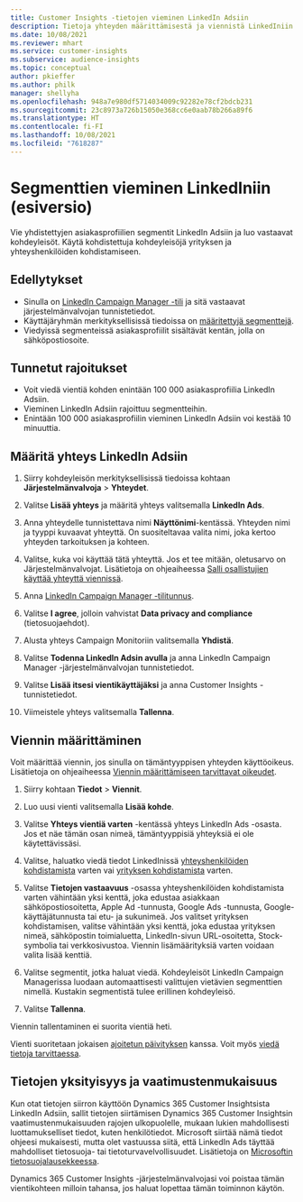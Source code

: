 ```yaml
---
title: Customer Insights -tietojen vieminen LinkedIn Adsiin
description: Tietoja yhteyden määrittämisestä ja viennistä LinkedIniin.
ms.date: 10/08/2021
ms.reviewer: mhart
ms.service: customer-insights
ms.subservice: audience-insights
ms.topic: conceptual
author: pkieffer
ms.author: philk
manager: shellyha
ms.openlocfilehash: 948a7e980df5714034009c92282e78cf2bdcb231
ms.sourcegitcommit: 23c8973a726b15050e368cc6e0aab78b266a89f6
ms.translationtype: HT
ms.contentlocale: fi-FI
ms.lasthandoff: 10/08/2021
ms.locfileid: "7618287"
---
```

# <a name="export-segments-to-linkedin-ads-preview"></a>Segmenttien vieminen LinkedIniin (esiversio)

Vie yhdistettyjen asiakasprofiilien segmentit LinkedIn Adsiin ja luo vastaavat kohdeyleisöt. Käytä kohdistettuja kohdeyleisöjä yrityksen ja yhteyshenkilöiden kohdistamiseen.

## <a name="prerequisites"></a>Edellytykset

-   Sinulla on [LinkedIn Campaign Manager -tili](https://business.linkedin.com/marketing-solutions/ads) ja sitä vastaavat järjestelmänvalvojan tunnistetiedot.
-   Käyttäjäryhmän merkityksellisissä tiedoissa on [määritettyjä segmenttejä](segments.md).
-   Viedyissä segmenteissä asiakasprofiilit sisältävät kentän, jolla on sähköpostiosoite.

## <a name="known-limitations"></a>Tunnetut rajoitukset

- Voit viedä vientiä kohden enintään 100 000 asiakasprofiilia LinkedIn Adsiin.
- Vieminen LinkedIn Adsiin rajoittuu segmentteihin.
- Enintään 100 000 asiakasprofiilin vieminen LinkedIn Adsiin voi kestää 10 minuuttia. 

## <a name="set-up-the-connection-to-linkedin-ads"></a>Määritä yhteys LinkedIn Adsiin

1. Siirry kohdeyleisön merkityksellisissä tiedoissa kohtaan **Järjestelmänvalvoja** > **Yhteydet**.

1. Valitse **Lisää yhteys** ja määritä yhteys valitsemalla **LinkedIn Ads**.

1. Anna yhteydelle tunnistettava nimi **Näyttönimi**-kentässä. Yhteyden nimi ja tyyppi kuvaavat yhteyttä. On suositeltavaa valita nimi, joka kertoo yhteyden tarkoituksen ja kohteen.

1. Valitse, kuka voi käyttää tätä yhteyttä. Jos et tee mitään, oletusarvo on Järjestelmänvalvojat. Lisätietoja on ohjeaiheessa [Salli osallistujien käyttää yhteyttä viennissä](connections.md#allow-contributors-to-use-a-connection-for-exports).

1. Anna [LinkedIn Campaign Manager -tilitunnus](https://www.linkedin.com/help/lms/answer/a424270).

1. Valitse **I agree**, jolloin vahvistat **Data privacy and compliance** (tietosuojaehdot).

1. Alusta yhteys Campaign Monitoriin valitsemalla **Yhdistä**.

1. Valitse **Todenna LinkedIn Adsin avulla** ja anna LinkedIn Campaign Manager -järjestelmänvalvojan tunnistetiedot.

1. Valitse **Lisää itsesi vientikäyttäjäksi** ja anna Customer Insights -tunnistetiedot.

1. Viimeistele yhteys valitsemalla **Tallenna**.

## <a name="configure-an-export"></a>Viennin määrittäminen

Voit määrittää viennin, jos sinulla on tämäntyyppisen yhteyden käyttöoikeus. Lisätietoja on ohjeaiheessa [Viennin määrittämiseen tarvittavat oikeudet](export-destinations.md#set-up-a-new-export).

1. Siirry kohtaan **Tiedot** > **Viennit**.

1. Luo uusi vienti valitsemalla **Lisää kohde**.

1. Valitse **Yhteys vientiä varten** -kentässä yhteys LinkedIn Ads -osasta. Jos et näe tämän osan nimeä, tämäntyyppisiä yhteyksiä ei ole käytettävissäsi.

1. Valitse, haluatko viedä tiedot LinkedInissä [yhteyshenkilöiden kohdistamista](https://business.linkedin.com/marketing-solutions/ad-targeting/contact-targeting) varten vai [yrityksen kohdistamista](https://business.linkedin.com/marketing-solutions/ad-targeting/account-targeting) varten. 

1. Valitse **Tietojen vastaavuus** -osassa yhteyshenkilöiden kohdistamista varten vähintään yksi kenttä, joka edustaa asiakkaan sähköpostiosoitetta, Apple Ad -tunnusta, Google Ads -tunnusta, Google-käyttäjätunnusta tai etu- ja sukunimeä. Jos valitset yrityksen kohdistamisen, valitse vähintään yksi kenttä, joka edustaa yrityksen nimeä, sähköpostin toimialuetta, LinkedIn-sivun URL-osoitetta, Stock-symbolia tai verkkosivustoa. Viennin lisämäärityksiä varten voidaan valita lisää kenttiä. 

1. Valitse segmentit, jotka haluat viedä. Kohdeyleisöt LinkedIn Campaign Managerissa luodaan automaattisesti valittujen vietävien segmenttien nimellä. Kustakin segmentistä tulee erillinen kohdeyleisö. 

1. Valitse **Tallenna**.

Viennin tallentaminen ei suorita vientiä heti.

Vienti suoritetaan jokaisen [ajoitetun päivityksen](system.md#schedule-tab) kanssa. Voit myös [viedä tietoja tarvittaessa](export-destinations.md#run-exports-on-demand). 


## <a name="data-privacy-and-compliance"></a>Tietojen yksityisyys ja vaatimustenmukaisuus

Kun otat tietojen siirron käyttöön Dynamics 365 Customer Insightsista LinkedIn Adsiin, sallit tietojen siirtämisen Dynamics 365 Customer Insightsin vaatimustenmukaisuuden rajojen ulkopuolelle, mukaan lukien mahdollisesti luottamukselliset tiedot, kuten henkilötiedot. Microsoft siirtää nämä tiedot ohjeesi mukaisesti, mutta olet vastuussa siitä, että LinkedIn Ads täyttää mahdolliset tietosuoja- tai tietoturvavelvollisuudet. Lisätietoja on [Microsoftin tietosuojalausekkeessa](https://go.microsoft.com/fwlink/?linkid=396732).

Dynamics 365 Customer Insights -järjestelmänvalvojasi voi poistaa tämän vientikohteen milloin tahansa, jos haluat lopettaa tämän toiminnon käytön.
